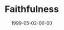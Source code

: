 ---
layout: message
category: message
series: "Becoming a Person of Integrity"
title: "Faithfulness"
date: 1999-05-02-00-00
message_id: 397
---